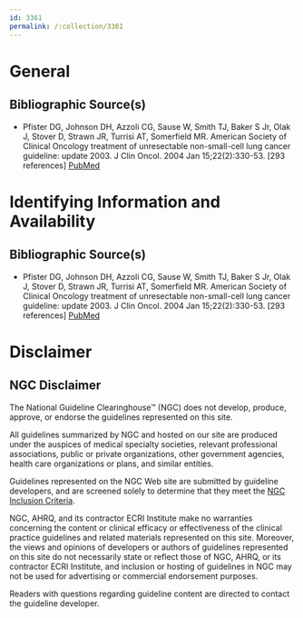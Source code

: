 ```yaml
---
id: 3361
permalink: /:collection/3361
---
```


# General

## Bibliographic Source(s)

- Pfister DG, Johnson DH, Azzoli CG, Sause W, Smith TJ, Baker S Jr, Olak J, Stover D, Strawn JR, Turrisi AT, Somerfield MR. American Society of Clinical Oncology treatment of unresectable non-small-cell lung cancer guideline: update 2003. J Clin Oncol. 2004 Jan 15;22(2):330-53. [293 references] [ PubMed ](http://www.ncbi.nlm.nih.gov/entrez/query.fcgi?cmd=Retrieve&db=pubmed&dopt=Abstract&list_uids=14691125)

# Identifying Information and Availability

## Bibliographic Source(s)

- Pfister DG, Johnson DH, Azzoli CG, Sause W, Smith TJ, Baker S Jr, Olak J, Stover D, Strawn JR, Turrisi AT, Somerfield MR. American Society of Clinical Oncology treatment of unresectable non-small-cell lung cancer guideline: update 2003. J Clin Oncol. 2004 Jan 15;22(2):330-53. [293 references] [ PubMed ](http://www.ncbi.nlm.nih.gov/entrez/query.fcgi?cmd=Retrieve&db=pubmed&dopt=Abstract&list_uids=14691125)

# Disclaimer

## NGC Disclaimer

The National Guideline Clearinghouse™ (NGC) does not develop, produce, approve, or endorse the guidelines represented on this site.

All guidelines summarized by NGC and hosted on our site are produced under the auspices of medical specialty societies, relevant professional associations, public or private organizations, other government agencies, health care organizations or plans, and similar entities.

Guidelines represented on the NGC Web site are submitted by guideline developers, and are screened solely to determine that they meet the [NGC Inclusion Criteria](/help-and-about/summaries/inclusion-criteria).

NGC, AHRQ, and its contractor ECRI Institute make no warranties concerning the content or clinical efficacy or effectiveness of the clinical practice guidelines and related materials represented on this site. Moreover, the views and opinions of developers or authors of guidelines represented on this site do not necessarily state or reflect those of NGC, AHRQ, or its contractor ECRI Institute, and inclusion or hosting of guidelines in NGC may not be used for advertising or commercial endorsement purposes.

Readers with questions regarding guideline content are directed to contact the guideline developer.

